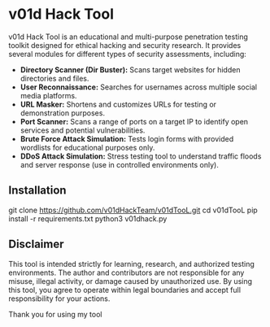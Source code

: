 # v01d Hack Tool

v01d Hack Tool is an educational and multi-purpose penetration testing toolkit designed for ethical hacking and security research. 
It provides several modules for different types of security assessments, including:

- **Directory Scanner (Dir Buster):** Scans target websites for hidden directories and files.  
- **User Reconnaissance:** Searches for usernames across multiple social media platforms.  
- **URL Masker:** Shortens and customizes URLs for testing or demonstration purposes.  
- **Port Scanner:** Scans a range of ports on a target IP to identify open services and potential vulnerabilities.  
- **Brute Force Attack Simulation:** Tests login forms with provided wordlists for educational purposes only.  
- **DDoS Attack Simulation:** Stress testing tool to understand traffic floods and server response (use in controlled environments only).  

## Installation
git clone https://github.com/v01dHackTeam/v01dTooL.git
cd v01dTooL
pip install -r requirements.txt
python3 v01dhack.py

## Disclaimer

This tool is intended strictly for learning, research, and authorized testing environments.
The author and contributors are not responsible for any misuse, illegal activity, or damage caused by unauthorized use.
By using this tool, you agree to operate within legal boundaries and accept full responsibility for your actions.

Thank you for using my tool
   

